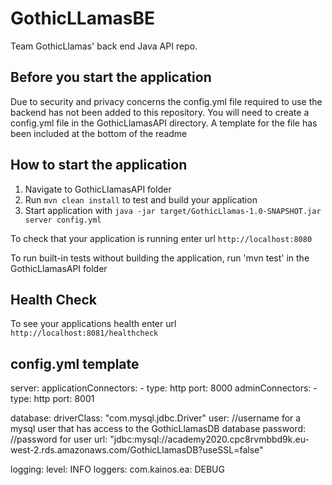# GothicLLamasBE
Team GothicLlamas' back end Java API repo.

Before you start the application
---
Due to security and privacy concerns the config.yml file required to use the backend has not been added to this repository.
You will need to create a config.yml file in the GothicLlamasAPI directory. A template for the file has been included at the bottom of the readme


How to start the application
---

1. Navigate to GothicLlamasAPI folder
2. Run `mvn clean install` to test and build your application
3. Start application with `java -jar target/GothicLlamas-1.0-SNAPSHOT.jar server config.yml`

To check that your application is running enter url `http://localhost:8080`

To run built-in tests without building the application, run 'mvn test' in the GothicLlamasAPI folder

Health Check
---

To see your applications health enter url `http://localhost:8081/healthcheck`



config.yml template
---

server:
  applicationConnectors:
    - type: http
      port: 8000
  adminConnectors:
    - type: http
      port: 8001

database:
  driverClass: "com.mysql.jdbc.Driver"
  user: //username for a mysql user that has access to the GothicLlamasDB database
  password: //password for user
  url: "jdbc:mysql://academy2020.cpc8rvmbbd9k.eu-west-2.rds.amazonaws.com/GothicLlamasDB?useSSL=false"

logging:
  level: INFO
  loggers:
    com.kainos.ea: DEBUG
